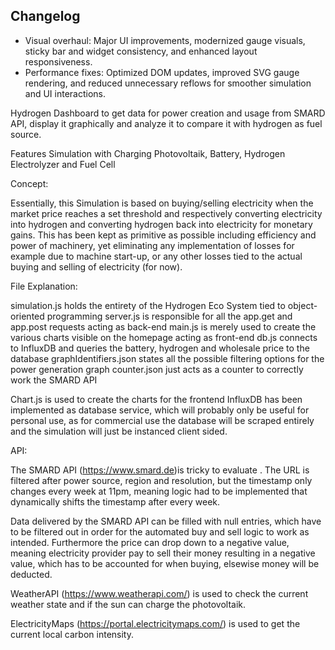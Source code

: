 ## Changelog

- Visual overhaul: Major UI improvements, modernized gauge visuals, sticky bar and widget consistency, and enhanced layout responsiveness.
- Performance fixes: Optimized DOM updates, improved SVG gauge rendering, and reduced unnecessary reflows for smoother simulation and UI interactions.

Hydrogen Dashboard to get data for power creation and usage from SMARD API, display it graphically and analyze it to compare it with hydrogen as fuel source.

Features Simulation with Charging Photovoltaik, Battery, Hydrogen Electrolyzer and Fuel Cell

Concept:

Essentially, this Simulation is based on buying/selling electricity when the market price reaches a set threshold and respectively converting electricity into hydrogen and converting hydrogen back into electricity
for monetary gains. This has been kept as primitive as possible including efficiency and power of machinery, yet eliminating any implementation of losses for example due to machine start-up, or any other losses tied to the actual buying and selling of electricity (for now). 

File Explanation: 

simulation.js holds the entirety of the Hydrogen Eco System tied to object-oriented programming 
server.js is responsible for all the app.get and app.post requests acting as back-end
main.js is merely used to create the various charts visible on the homepage acting as front-end
db.js connects to InfluxDB and queries the battery, hydrogen and wholesale price to the database
graphIdentifiers.json states all the possible filtering options for the power generation graph
counter.json just acts as a counter to correctly work the SMARD API

Chart.js is used to create the charts for the frontend
InfluxDB has been implemented as database service, which will probably only be useful for personal use, as for commercial use the database will be scraped entirely and the simulation will just be instanced client sided.

API:

The SMARD API (https://www.smard.de)is tricky to evaluate . The URL is filtered after power source, region and resolution, but the timestamp only changes every week at 11pm, meaning logic had to be implemented that dynamically shifts the timestamp after every week.

Data delivered by the SMARD API can be filled with null entries, which have to be filtered out in order for the automated buy and sell logic to work as intended. Furthermore the price can drop down to a negative value, meaning electricity provider pay to sell their money resulting in a negative value, which has to be accounted for when buying, elsewise money will be deducted.

WeatherAPI (https://www.weatherapi.com/) is used to check the current weather state and if the sun can charge the photovoltaik.

ElectricityMaps (https://portal.electricitymaps.com/) is used to get the current local carbon intensity.


